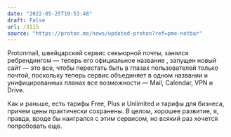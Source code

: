 ```yaml
---
date: "2022-05-25T19:53:48"
draft: False
url: /3115
source: "https://proton.me/news/updated-proton?ref=pme-notbar"
---
```


Protonmail, швейцарский сервис секьюрной почты, занялся ребрендингом — теперь его официальное название , запущен новый сайт — это все, чтобы перестать быть в глазах пользователей только почтой, поскольку теперь сервис объединяет в одном названии и унифицированных планах все возможности — Mail, Calendar, VPN и Drive.

Как и раньше, есть тарифы Free, Plus и Unlimited и тарифы для бизнеса, причем цены практически сохранены. В целом, хорошее развитие, я, правда, вроде бы наигрался с этим сервисом, но всякий раз хочется попробовать еще.
